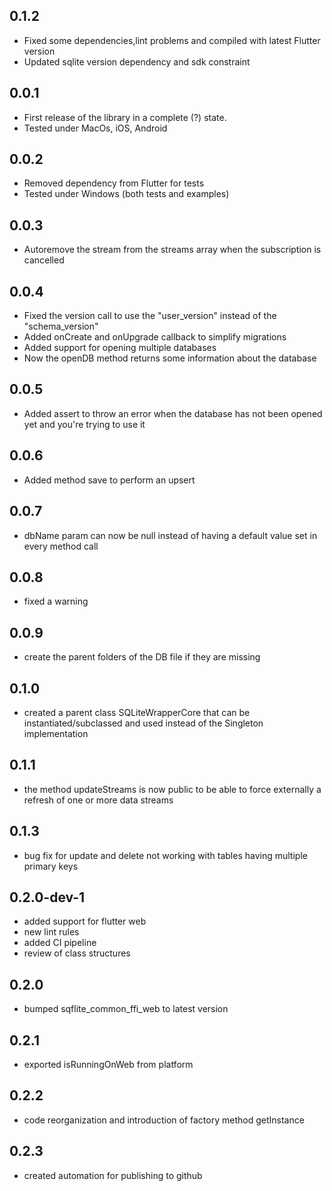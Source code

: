 ## 0.1.2
* Fixed some dependencies,lint problems and compiled with latest Flutter version
* Updated sqlite version dependency and sdk constraint

## 0.0.1

* First release of the library in a complete (?) state.
* Tested under MacOs, iOS, Android

## 0.0.2

* Removed dependency from Flutter for tests
* Tested under Windows (both tests and examples)

## 0.0.3

* Autoremove the stream from the streams array when the subscription is cancelled

## 0.0.4

* Fixed the version call to use the "user_version" instead of the "schema_version"
* Added onCreate and onUpgrade callback to simplify migrations
* Added support for opening multiple databases
* Now the openDB method returns some information about the database

## 0.0.5
* Added assert to throw an error when the database has not been opened yet and you're trying to use it

## 0.0.6
* Added method save to perform an upsert

## 0.0.7
* dbName param can now be null instead of having a default value set in every method call

## 0.0.8
* fixed a warning

## 0.0.9
* create the parent folders of the DB file if they are missing

## 0.1.0
* created a parent class SQLiteWrapperCore that can be instantiated/subclassed and used instead of the Singleton implementation

## 0.1.1
* the method updateStreams is now public to be able to force externally a refresh of one or more data streams

## 0.1.3
* bug fix for update and delete not working with tables having multiple primary keys

## 0.2.0-dev-1
* added support for flutter web
* new lint rules
* added CI pipeline
* review of class structures

## 0.2.0
* bumped sqflite_common_ffi_web to latest version

## 0.2.1
* exported isRunningOnWeb from platform

## 0.2.2
* code reorganization and introduction of factory method getInstance

## 0.2.3
* created automation for publishing to github
